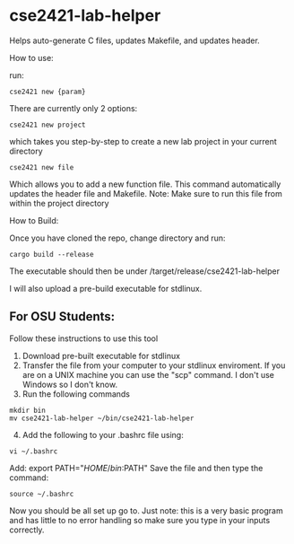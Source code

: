 # cse2421-lab-helper
Helps auto-generate C files, updates Makefile, and updates header.

How to use:

run:
```console
cse2421 new {param}
```

There are currently only 2 options:

```console
cse2421 new project
```
which takes you step-by-step to create a new lab project in your current directory

```console
cse2421 new file
```
Which allows you to add a new function file. This command automatically updates the header file and Makefile. 
Note: Make sure to run this file from within the project directory

How to Build:

Once you have cloned the repo, change directory and run:
```console
cargo build --release
```

The executable should then be under /target/release/cse2421-lab-helper

I will also upload a pre-build executable for stdlinux.

## For OSU Students:
Follow these instructions to use this tool

1. Download pre-built executable for stdlinux
2. Transfer the file from your computer to your stdlinux enviroment. If you are on a UNIX machine you can use the "scp" command. I don't use Windows so I don't know.
3. Run the following commands 
```console
mkdir bin
mv cse2421-lab-helper ~/bin/cse2421-lab-helper
```
4. Add the following to your .bashrc file using:
```console
vi ~/.bashrc
```
Add: export PATH="$HOME/bin:$PATH"
Save the file and then type the command:
```console
source ~/.bashrc
```

Now you should be all set up go to.
Just note: this is a very basic program and has little to no error handling so make sure you type in your inputs correctly.
